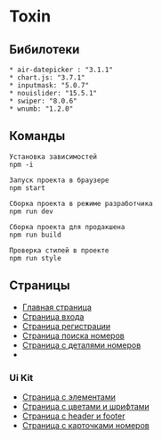 # Toxin

## Бибилотеки
    * air-datepicker : "3.1.1"
    * chart.js: "3.7.1"
    * inputmask: "5.0.7"
    * nouislider: "15.5.1"
    * swiper: "8.0.6"
    * wnumb: "1.2.0"
    

## Команды
    Установка зависимостей
    npm -i
    
    Запуск проекта в браузере
    npm start
    
    Сборка проекта в режиме разработчика
    npm run dev
    
    Сборка проекта для продакшена 
    npm run build
    
    Проверка стилей в проекте 
    npm run style

## Страницы

* [Главная страница](https://cosmoboyme.github.io/Toxin/)
* [Страница входа](https://cosmoboyme.github.io/Toxin/signIn)
* [Cтраница регистрации](https://cosmoboyme.github.io/Toxin/signUp)
* [Страница поиска номеров](https://cosmoboyme.github.io/Toxin/searchRoom)
* [Страница с деталями номеров](https://cosmoboyme.github.io/Toxin/roomDetails)
* 
### Ui Kit

* [Страница с элементами](https://cosmoboyme.github.io/Toxin/formElements.html)
* [Страница c цветами и шрифтами](https://cosmoboyme.github.io/Toxin/colors)
* [Страница c header и footer](https://cosmoboyme.github.io/Toxin/headersAndFooters)
* [Страница c карточками номеров](https://cosmoboyme.github.io/Toxin/cards)
